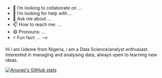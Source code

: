 
- 👯 I’m looking to collaborate on ...
- 🤔 I’m looking for help with ...
- 💬 Ask me about ...
- 📫 How to reach me: ...
- 😄 Pronouns: ...
- ⚡ Fun fact: ...
-->




Hi i am Udeme from Nigeria, i am a Data Science/analyst enthusiast. Interested in managing and analysing data, always open to learning new ideas.

[![Anurag's GitHub stats](https://github-readme-stats.vercel.app/api?username=udemebilly)](https://github.com/anuraghazra/github-readme-stats)
